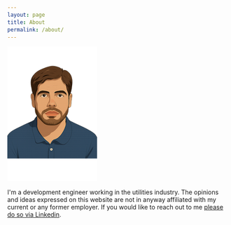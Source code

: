 ```yaml
---
layout: page
title: About
permalink: /about/
---
```


![Michael Aebli](/assets/img/me.png)

I'm  a development engineer working in the utilities industry. The opinions and ideas expressed on this website are not in anyway
affiliated with my current or any former employer. If you would like to reach out to me [please do so via Linkedin](https://www.linkedin.com/in/aebli/).
